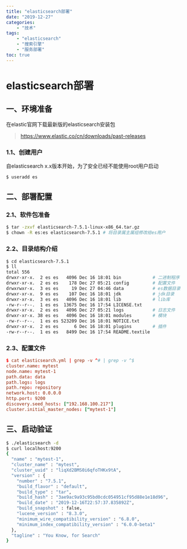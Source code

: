 ```yaml
---
title: "elasticsearch部署"
date: "2019-12-27"
categories:
    - "技术"
tags:
    - "elasticsearch"
    - "搜索引擎"
    - "服务部署"
toc: true
---
```


# elasticsearch部署

## 一、环境准备

在elastic官网下载最新版的elasticsearch安装包
> https://www.elastic.co/cn/downloads/past-releases

### 1.1、创建用户
自elasticsearch x.x版本开始，为了安全已经不能使用root用户启动
``` bash
$ useradd es
```

## 二、部署配置

### 2.1、软件包准备
``` bash
$ tar -zxvf elasticsearch-7.5.1-linux-x86_64.tar.gz
$ chown -R es:es elasticsearch-7.5.1 # 将目录属主属组修改给es用户
```

### 2.2、目录结构介绍
``` bash
$ cd elasticsearch-7.5.1
$ ll
total 556
drwxr-xr-x.  2 es es   4096 Dec 16 18:01 bin            # 二进制程序
drwxr-xr-x.  2 es es    178 Dec 27 05:21 config         # 配置文件
drwxrwxr-x.  3 es es     19 Dec 27 04:46 data           # es数据目录
drwxr-xr-x.  9 es es    107 Dec 16 18:01 jdk            # jdk目录
drwxr-xr-x.  3 es es   4096 Dec 16 18:01 lib            # lib库
-rw-r--r--.  1 es es  13675 Dec 16 17:54 LICENSE.txt
drwxr-xr-x.  2 es es   4096 Dec 27 05:21 logs           # 日志文件
drwxr-xr-x. 38 es es   4096 Dec 16 18:01 modules        # 模块
-rw-r--r--.  1 es es 523209 Dec 16 18:01 NOTICE.txt
drwxr-xr-x.  2 es es      6 Dec 16 18:01 plugins        # 插件
-rw-r--r--.  1 es es   8499 Dec 16 17:54 README.textile
```

### 2.3、配置文件
``` conf
$ cat elasticsearch.yml | grep -v ^# | grep -v ^$
cluster.name: mytest
node.name: mytest-1
path.data: data
path.logs: logs
path.repo: repository
network.host: 0.0.0.0
http.port: 9200
discovery.seed_hosts: ["192.168.100.217"]
cluster.initial_master_nodes: ["mytest-1"]
```

## 三、启动验证
``` bash
$ ./elasticsearch -d
$ curl localhost:9200
{
  "name" : "mytest-1",
  "cluster_name" : "mytest",
  "cluster_uuid" : "liqXd2BMS0i6qfoTHKx9tA",
  "version" : {
    "number" : "7.5.1",
    "build_flavor" : "default",
    "build_type" : "tar",
    "build_hash" : "3ae9ac9a93c95bd0cdc054951cf95d88e1e18d96",
    "build_date" : "2019-12-16T22:57:37.835892Z",
    "build_snapshot" : false,
    "lucene_version" : "8.3.0",
    "minimum_wire_compatibility_version" : "6.8.0",
    "minimum_index_compatibility_version" : "6.0.0-beta1"
  },
  "tagline" : "You Know, for Search"
}
```
